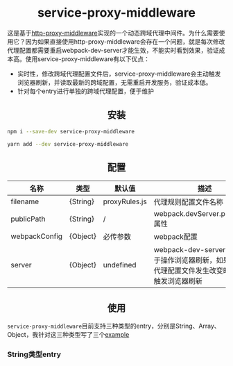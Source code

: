 <div>
  <h1 align="center">service-proxy-middleware</h1>
  <p>这是基于<a href="https://www.npmjs.com/package/http-proxy-middleware">http-proxy-middleware</a>实现的一个动态跨域代理中间件。为什么需要使用它？因为如果直接使用http-proxy-middleware会存在一个问题，就是每次修改代理配置都需要重启webpack-dev-server才能生效，不能实时看到效果，验证成本高。使用service-proxy-middleware有以下优点：</p>
</div>

- 实时性，修改跨域代理配置文件后，service-proxy-middleware会主动触发浏览器刷新，并读取最新的跨域配置，无需重启开发服务，验证成本低。
- 针对每个entry进行单独的跨域代理配置，便于维护


<h2 align="center">安装</h2>

```bash
npm i --save-dev service-proxy-middleware
```

```bash
yarn add --dev service-proxy-middleware
```

<h2 align="center">配置</h2>

| 名称          | 类型     | 默认值        | 描述                                                         |
| ------------- | -------- | ------------- | ------------------------------------------------------------ |
| filename      | {String} | proxyRules.js | 代理规则配置文件名称                                         |
| publicPath    | {String} | /             | webpack.devServer.publicPath 属性                            |
| webpackConfig | {Object} | 必传参数      | webpack配置                                                  |
| server        | {Object} | undefined     | webpack-dev-server对象，用于操作浏览器刷新，如果不传，代理配置文件发生改变时，不会触发浏览器刷新 |

<h2 align="center">使用</h2>

`service-proxy-middleware`目前支持三种类型的entry，分别是String、Array、Object，我针对这三种类型写了三个[example]()

<h3>String类型entry</h3>
